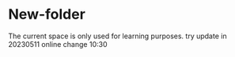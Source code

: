# New-folder
The current space is only used for learning purposes.
try update in 20230511
online change 10:30
